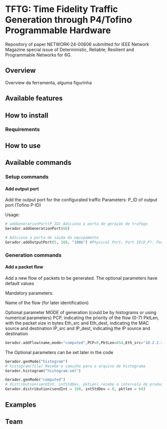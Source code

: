 # TFTG: Time Fidelity Traffic Generation through P4/Tofino Programmable Hardware

Repository of paper NETWORK-24-00606 submitted for IEEE Network Magazine special issue of Deterministic, Reliable, Resilient and Programmable Networks for 6G.

## Overview

Overview da ferramenta, alguma figurinha


## Available features



## How to install

### Requirements

## How to use


## Available commands

### Setup commands

#### Add output port
Add the output port for the configurated traffic
Parameters: P_ID of output port (Tofino P-ID)

Usage:
```python
# addGenerationPort(P_ID) Adiciona a porta de geração de trafego
Gerador.addGenerationPort(68)

# Adiciona a porta de saida do equipamento
Gerador.addOutputPort(5, 160, "100G") #Physical Port, Port ID(D_P), Port bw
```


<!-- Isso é um comentário e não será exibido no GitHub 

Gerador = generator("pipo")


# Adiciona os endereços de fonte e destino do pacote
Gerador.addIP(IP_dst="10.2.2.2", IP_src = "10.2.2.1") # ?
Gerador.addEth(eth_dst="10.2.2.2", Eth_src = "10.2.2.1") # ?

#### TAS Case 2
Gerador.addFlow("name", 1, 150) # nome (para identificar), Priority (0-7), size (B)
Gerador.setGclPriPort(5, 160, 1, 100, 900, 0) #Physical Port, Port ID(D_P), priority (0-7), Time Open (ns), Time Closed (ns), Offset (ns)
Gerador.setGB(True) # Se verdadeiro deve computar a guardband (pkt_size/throughput) para n mandar pacotes mesmo q com o gate aberto antes do fim do intervalo
#### ATS Case 3
#### FRER Case 4
#### PREOF Case 4
#### Reordering Case 5
Gerador.reodering(False)
Gerador.reoderingLayer(2) # 2 FREF (TSN), 3 PREOF (DETNET)
#### gPTP Case 6
Gerador.setSyncPort(5,160) #Physical Port, Port ID(D_P)
Gerador.setGptpParams(syncInt = 125, correctField = 0, rateRatio = 1) # intervalo de sincronização (ms), valor setado pro correctionField (ns), valor setado pro rateRatio 


Gerador.generate()

-->


### Generation commands

#### Add a packet flow
Add a new flow of packets to be generated. The optional parameters have default values

Mandatory parameters: 

  Name of the flow (for later identification)

Optional parameter
  MODE of generation (could be by histograms or using numerical parameters)
  PCP, indicating the priority of the flow (0-7)
  PktLen, with the packet size in bytes
  Eth_src and  Eth_dest, indicating the MAC source and destination
  IP_src and  IP_dest, indicating the IP source and destination
  
```python
Gerador.addFlow(name,mode="computed",PCP=0,PktLen=654,Eth_src="10.2.2.2",Eth_dest="10.2.2.3",IP_src="198.168.1.0",IP_dest="198.168.1.1")
```

The Optional parameters can be set later in the code

```python
Gerador.genMode("histogram")
# histogram(file) Recebe o caminho para o arquivo de histograma
Gerador.histogram("histogram.xml")
```

```python
Gerador.genMode("computed")
# distribution(sendInt, intStdDev, pktLen) recebe o intervalo de produção (ns), o desvio padrão do envio de pacotes, e o tamanhode cada pacote (B)
Gerador.distribution(sendInt = 100, intStdDev = 0, pktlen = 64)
```



## Examples




## Team
